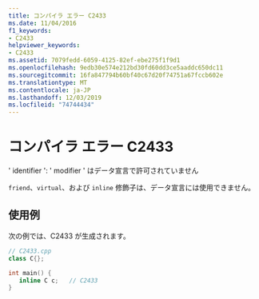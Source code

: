 ```yaml
---
title: コンパイラ エラー C2433
ms.date: 11/04/2016
f1_keywords:
- C2433
helpviewer_keywords:
- C2433
ms.assetid: 7079fedd-6059-4125-82ef-ebe275f1f9d1
ms.openlocfilehash: 9edb30e574e212bd30fd60dd3ce5aaddc650dc11
ms.sourcegitcommit: 16fa847794b60bf40c67d20f74751a67fccb602e
ms.translationtype: MT
ms.contentlocale: ja-JP
ms.lasthandoff: 12/03/2019
ms.locfileid: "74744434"
---
```

# <a name="compiler-error-c2433"></a>コンパイラ エラー C2433

' identifier ': ' modifier ' はデータ宣言で許可されていません

`friend`、`virtual`、および `inline` 修飾子は、データ宣言には使用できません。

## <a name="example"></a>使用例

次の例では、C2433 が生成されます。

```cpp
// C2433.cpp
class C{};

int main() {
   inline C c;   // C2433
}
```
